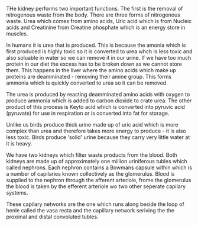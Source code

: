 THe kidney performs two important functions. The first is the removal of nitrogenous waste from the body. There are three forms of nitrogenous waste. Urea which comes from amino acids, Uric acid which is from Nucleic acids and Creatinine from Creatine phosphate which is an energy store in muscles.

In humans it is urea that is produced. This is because the amonia which is first produced is highly toxic so it is converted to urea whch is less toxic and also soluable in water so we can remove it in our urine. If we have too much protein in our diet the excess has to be broken down as we cannot store them. This happens in the liver where the amino acids which make up proteins are deamminated - removing their amine group. This forms ammonia which is quickly converted to urea so it can be removed.

The urea is produced by reacting deamminated amino acids with oxygen to produce ammonia which is added to carbon dioxide to crate urea. The other product of this process is Keyto acid which is converted into pyruvic acid (pyruvate) for use in respiration or is converted into fat for storage.

Unlike us birds produce thick urine made up of uric acid which is more complex than urea and therefore takes more energy to produce - it is also less toxic. Birds produce 'solid' urine because they carry very little water at it is heavy.

We have two kidneys which filter waste products from the blood. Both kidneys are made up of approximately one million uriniferous tubles which called nephrons. Each nephron contains a Bowmans capsule within which is a number of capilaries known collectively as the glomerulus. Blood is supplied to the nephron through the afferent arteriole, frome the glomerulus the blood is taken by the efferent arteriole wo two other seperate capilary systems.

These capilary networks are the one which runs along beside the loop of henle called the vasa recta and the capillary network seriving the the proximal and distal convoluted tubles.
